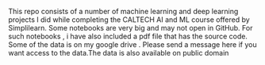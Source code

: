 This repo consists of a number of machine learning and deep learning projects I did while completing the CALTECH AI and ML course offered by Simplilearn. Some notebooks are very big and may not open in GitHub. For such notebooks , i have also included a pdf file that has the source code. Some of the data is on my google drive . Please send a message here if you want access to the data.The data is also available on public domain